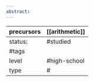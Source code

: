 ```yaml
---
abstract:
---
```

| precursors | [[arithmetic]] |
| ---------- | -------------- |
| status:    | #studied       |
| #tags      |                |
| level      | #high-school   |
| type       | #              |